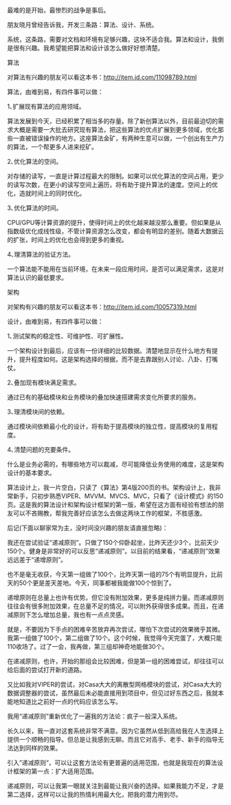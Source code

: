 最难的是开始，最惨烈的战争是事后。

朋友晓月曾经告诉我，开发三条路：算法、设计、系统。

系统，这条路，需要对文档和环境有足够兴趣，这块不适合我。算法和设计，我倒是很有兴趣。我希望能把算法和设计该怎么做好好想清楚。

算法

对算法有兴趣的朋友可以看这本书：http://item.jd.com/11098789.html

算法，由难到易，有四件事可以做：

1､扩展现有算法的应用领域。

算法发展到今天，已经积累了相当多的存量。除了新创算法以外，目前最迫切的需求大概是需要一大批去研究现有算法，把这些算法的优点扩展到更多领域，优化那些一直被错误操作的地方。这座算法金矿，有两种生意可以做，一个创出有生产力的算法，一个帮更多人进来挖矿。

2､优化算法的空间。

对存储的读写，一直是计算过程最大的限制。如果可以优化算法的空间占用，更少的读写次数，在更小的读写空间上遍历，将有助于提升算法的速度。空间上的优化，造就时间上的同时优化。

3､优化算法的时间。

CPU/GPU等计算资源的提升，使得时间上的优化越来越没那么重要。但如果是从指数级优化成线性级，不管计算资源怎么改变，都会有明显的差别。随着大数据云的扩张，时间上的优化也会得到更多的重视。

4､理清算法的验证方法。

一个算法能不能用在当前环境，在未来一段应用时间，是否可以满足需求，这是对算法认识的最低要求。

架构

对架构有兴趣的朋友可以看这本书：http://item.jd.com/10057319.html

设计，由难到易，有四件事可以做：

1､测试架构的稳定性、可维护性、可扩展性。

一个架构设计到最后，应该有一份详细的比较数据。清楚地显示在什么地方有提升，提升程度如何。这是架构选择的根据，而不是去靠跟别人讨论、八卦、打嘴仗。

2､叠加现有模块满足需求。

通过已有的基础模块和业务模块的叠加快速搭建需求变化所要求的服务。

3､理清模块间的依赖。

通过模块间依赖最小化的设计，将有助于提高模块的独立性，提高模块的复用程度。

4､清楚问题的充要条件。

什么是业务必需的，有哪些地方可以裁减，尽可能降低业务使用的难度，这是架构设计的基本要求。

算法设计上，我一片空白，只读了《算法》第4版200页的书。架构设计上，我非常新手，只初步熟悉VIPER、MVVM、MVCS、MVC，只看了《设计模式》的150页。这是我的算法设计和架构设计框架的第一版，希望在这方面有经验有想法的朋友可以不吝赐教，帮我完善好应该怎么去做这两块工作的框架，不胜感激。

后记(下面以聊家常为主，没时间没兴趣的朋友请直接忽略)：

我还在尝试验证“递减原则”。只做了150个仰卧起坐，比昨天还少3个，比前天少150个。健身是非常好的可以反思“递减原则”。以目前的结果看，“递减原则”效果远远差于“递增原则”。

也不是毫无收获，今天第一组做了100个，比昨天第一组的75个有明显提升，比前天的50个更是差天差地。今天，同事都被我能做100个惊到了。

递增原则在总量上也许有优势。但它没有附加效果，更多是纯拼力量。而递减原则往往会有很多附加效果，在总量不足的情况，可以附外获得很多成果。而且，在递减原则下怎么增加总量，我也有一点点灵感。

就是，不要因为下手点的困难辛苦放弃再次尝试，哪怕下次尝试的效果微乎其微。我第一组做了100个，第二组做了10个。这个时候，我觉得今天完蛋了，大概只能110收场了。过了一会，我再做，第三组却神奇地能做30个。

在递减原则，也许，开始的那组会比较困难，但是第一组的困难尝试，却往往可以给后面的尝试打开新的道路。

又比如我对VIPER的尝试，对Casa大大的离散型网格模块的尝试，对Casa大大的数据调整器的尝试，虽然最后未必能直接用到项目中，但见过好东西之后，我就本能地知道比之前好一点的代码应该怎么写。

我用“递减原则”重新优化了一遍我的方法论：疯子一般深入系统。

长久以来，我一直对这套系统非常不满意。因为它虽然从低到高给我在人生选择上提供一个顺畅的指导。但总是让我感到无聊。而且它对高手、老手、新手的指导无法达到同样的效果。

引入”递减原则“，可以让这套方法论有更普遍的适用范围，也就是我现在的算法设计框架的第一点：扩大适用范围。

递减原则，可以让我第一眼就关注到最能让我兴奋的选择。如果我能力不足，才是第二选择，这样可以让我的热情利用最大化，把我的潜力用到尽。
